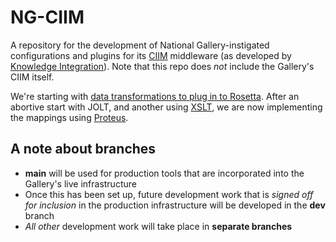 # NG-CIIM

A repository for the development of National Gallery-instigated configurations and plugins for its [CIIM](https://www.k-int.com/products/ciim/) middleware (as developed by [Knowledge Integration](https://www.k-int.com/)). Note that this repo does *not* include the Gallery's CIIM itself.

We're starting with [data transformations to plug in to Rosetta](https://github.com/national-gallery/NG-CIIM/tree/3a7b3059a03cb978b84ecaf3d7d344508c650001/Rosetta). After an abortive start with JOLT, and another using [XSLT](https://github.com/national-gallery/NG-CIIM/tree/3a7b3059a03cb978b84ecaf3d7d344508c650001/Rosetta/XSLT), we are now implementing the mappings using [Proteus](https://github.com/national-gallery/NG-CIIM/tree/3a7b3059a03cb978b84ecaf3d7d344508c650001/Proteus).

## A note about branches

- **main** will be used for production tools that are incorporated into the Gallery's live infrastructure
- Once this has been set up, future development work that is *signed off for inclusion* in the production infrastructure will be developed in the **dev** branch
- *All other* development work will take place in **separate branches**
